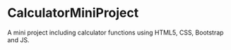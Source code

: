 # CalculatorMiniProject
A mini project including calculator functions using HTML5, CSS, Bootstrap and JS.
